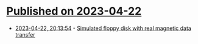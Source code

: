 # [Published on 2023-04-22](index.md)

* [2023-04-22, 20:13:54](https://lobste.rs/s/lfhyau/simulated_floppy_disk_with_real_magnetic) - [Simulated floppy disk with real magnetic data transfer](https://www.youtube.com/watch?v=dhGl30Ll4vA)
